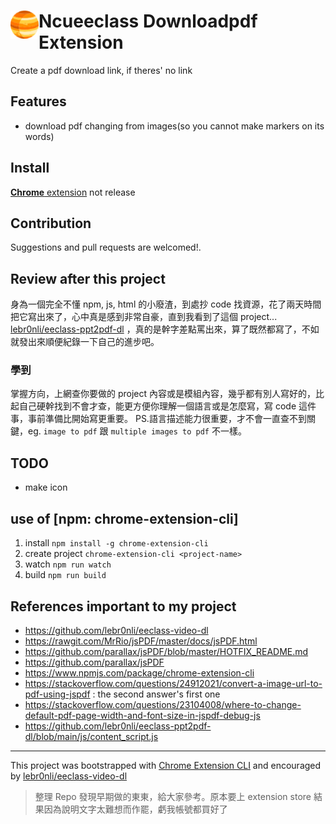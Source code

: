 # <img src="public/icons/icon_48.png" width="45" align="left"> Ncueeclass Downloadpdf Extension

Create a pdf download link, if theres' no link

## Features

- download pdf changing from images(so you cannot make markers on its words)

## Install

[**Chrome** extension]() <!-- TODO: Add chrome extension link inside parenthesis --> not release

## Contribution

Suggestions and pull requests are welcomed!.

## Review after this project

身為一個完全不懂 npm, js, html 的小廢渣，到處抄 code 找資源，花了兩天時間把它寫出來了，心中真是感到非常自豪，直到我看到了這個 project... [lebr0nli/eeclass-ppt2pdf-dl](https://github.com/lebr0nli/eeclass-ppt2pdf-dl) ，真的是幹字差點罵出來，算了既然都寫了，不如就發出來順便紀錄一下自己的進步吧。

### 學到

掌握方向，上網查你要做的 project 內容或是模組內容，幾乎都有別人寫好的，比起自己硬幹找到不會才查，能更方便你理解一個語言或是怎麼寫，寫 code 這件事，事前準備比開始寫更重要。 PS.語言描述能力很重要，才不會一直查不到關鍵，eg. `image to pdf` 跟 `multiple images to pdf` 不一樣。

## TODO

- make icon

## use of [npm: chrome-extension-cli]

1. install `npm install -g chrome-extension-cli`
2. create project `chrome-extension-cli <project-name>`
3. watch `npm run watch`
4. build `npm run build`

## References important to my project

- https://github.com/lebr0nli/eeclass-video-dl
- https://rawgit.com/MrRio/jsPDF/master/docs/jsPDF.html
- https://github.com/parallax/jsPDF/blob/master/HOTFIX_README.md
- https://github.com/parallax/jsPDF
- https://www.npmjs.com/package/chrome-extension-cli
- https://stackoverflow.com/questions/24912021/convert-a-image-url-to-pdf-using-jspdf : the second answer's first one
- https://stackoverflow.com/questions/23104008/where-to-change-default-pdf-page-width-and-font-size-in-jspdf-debug-js
- https://github.com/lebr0nli/eeclass-ppt2pdf-dl/blob/main/js/content_script.js

---

This project was bootstrapped with [Chrome Extension CLI](https://github.com/dutiyesh/chrome-extension-cli)
and encouraged by [lebr0nli/eeclass-video-dl](https://github.com/lebr0nli/eeclass-video-dl)

> 整理 Repo 發現早期做的東東，給大家參考。原本要上 extension store 結果因為說明文字太難想而作罷，虧我帳號都買好了
